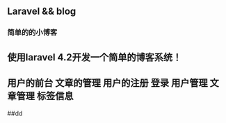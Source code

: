 ## Laravel && blog 

### 简单的的小博客 

## 使用laravel 4.2开发一个简单的博客系统！
 
## 用户的前台 文章的管理 用户的注册 登录 用户管理 文章管理 标签信息 
##dd 
